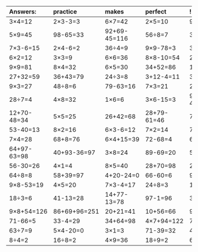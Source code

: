 | Answers: | practice | makes | perfect | ! |
| :--- | :--- | :--- | :--- | :--- |
| 3×4=12 | 2×3-3=3 | 6×7=42 | 2×5=10 | 92-68=24 | 
| 5×9=45 | 98-65=33 | 92+69-45=116 | 56÷8=7 | 3×2=6 | 
| 7×3-6=15 | 2×4-6=2 | 36÷4=9 | 9×9-78=3 | 31+66=97 | 
| 6×2=12 | 3×3=9 | 6×6=36 | 8×8-10=54 | 20+60=80 | 
| 9×9=81 | 8×4=32 | 6×5=30 | 34+52=86 | 1×7=7 | 
| 27+32=59 | 36+43=79 | 24÷3=8 | 3+12-4=11 | 3×7=21 | 
| 9×3=27 | 48÷8=6 | 79-63=16 | 7×3=21 | 24÷4=6 | 
| 28÷7=4 | 4×8=32 | 1×6=6 | 3×6-15=3 | 91+32-46=77 | 
| 12+70-48=34 | 5×5=25 | 26+42=68 | 28+79-61=46 | 7×6+97=139 | 
| 53-40=13 | 8×2=16 | 6×3-6=12 | 7×2=14 | 7×2+79=93 | 
| 7×4=28 | 68+8=76 | 6×4+15=39 | 72-68=4 | 66-4=62 | 
| 64+97-63=98 | 40+93-36=97 | 3×8=24 | 89-69=20 | 51+7=58 | 
| 56-30=26 | 4×1=4 | 8×5=40 | 28+70=98 | 2×6=12 | 
| 64÷8=8 | 58+39=97 | 4+20-24=0 | 66-60=6 | 96-4=92 | 
| 9×8-53=19 | 4×5=20 | 7×3-4=17 | 24÷8=3 | 1+44=45 | 
| 18÷3=6 | 41-13=28 | 14+77-13=78 | 97-1=96 | 3-1=2 | 
| 9×8+54=126 | 86+69+96=251 | 20+21=41 | 10+56=66 | 9×3-10=17 | 
| 71-66=5 | 33-4=29 | 34+64=98 | 4×7+94=122 | 70+34-96=8 | 
| 63÷7=9 | 5×4-20=0 | 3×1=3 | 71-39=32 | 49÷7=7 | 
| 8÷4=2 | 16÷8=2 | 4×9=36 | 18÷9=2 | 6×9=54 | 
